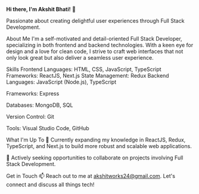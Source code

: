 **Hi there, I'm Akshit Bhati!** 👋

Passionate about creating delightful user experiences through Full Stack Development.

About Me
I'm a self-motivated and detail-oriented Full Stack Developer, specializing in both frontend and backend technologies. With a keen eye for design and a love for clean code, I strive to craft web interfaces that not only look great but also deliver a seamless user experience.

Skills
Frontend
Languages: HTML, CSS, JavaScript, TypeScript
Frameworks: ReactJS, Next.js
State Management: Redux
Backend
Languages: JavaScript (Node.js), TypeScript

Frameworks: Express

Databases: MongoDB, SQL

Version Control: Git

Tools: Visual Studio Code, GitHub

What I'm Up To
🌱 Currently expanding my knowledge in ReactJS, Redux, TypeScript, and Next.js to build more robust and scalable web applications.

🚀 Actively seeking opportunities to collaborate on projects involving Full Stack Development.

Get in Touch
📫 Reach out to me at akshitworks24@gmail.com. Let's connect and discuss all things tech!
